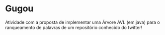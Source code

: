 # Gugou
Atividade com a proposta de implementar uma Árvore AVL (em java) para o ranqueamento de palavras de um repositório conhecido  do twitter!
